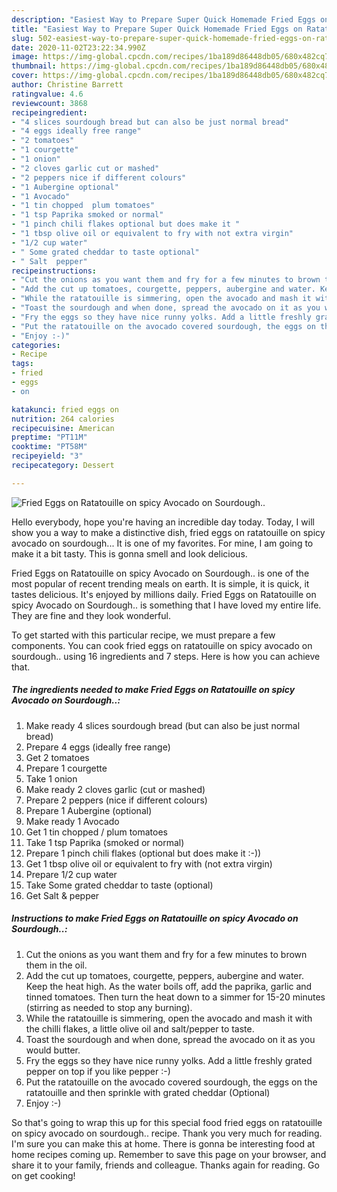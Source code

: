 ```yaml
---
description: "Easiest Way to Prepare Super Quick Homemade Fried Eggs on Ratatouille on spicy Avocado on Sourdough.."
title: "Easiest Way to Prepare Super Quick Homemade Fried Eggs on Ratatouille on spicy Avocado on Sourdough.."
slug: 502-easiest-way-to-prepare-super-quick-homemade-fried-eggs-on-ratatouille-on-spicy-avocado-on-sourdough
date: 2020-11-02T23:22:34.990Z
image: https://img-global.cpcdn.com/recipes/1ba189d86448db05/680x482cq70/fried-eggs-on-ratatouille-on-spicy-avocado-on-sourdough-recipe-main-photo.jpg
thumbnail: https://img-global.cpcdn.com/recipes/1ba189d86448db05/680x482cq70/fried-eggs-on-ratatouille-on-spicy-avocado-on-sourdough-recipe-main-photo.jpg
cover: https://img-global.cpcdn.com/recipes/1ba189d86448db05/680x482cq70/fried-eggs-on-ratatouille-on-spicy-avocado-on-sourdough-recipe-main-photo.jpg
author: Christine Barrett
ratingvalue: 4.6
reviewcount: 3868
recipeingredient:
- "4 slices sourdough bread but can also be just normal bread"
- "4 eggs ideally free range"
- "2 tomatoes"
- "1 courgette"
- "1 onion"
- "2 cloves garlic cut or mashed"
- "2 peppers nice if different colours"
- "1 Aubergine optional"
- "1 Avocado"
- "1 tin chopped  plum tomatoes"
- "1 tsp Paprika smoked or normal"
- "1 pinch chili flakes optional but does make it "
- "1 tbsp olive oil or equivalent to fry with not extra virgin"
- "1/2 cup water"
- " Some grated cheddar to taste optional"
- " Salt  pepper"
recipeinstructions:
- "Cut the onions as you want them and fry for a few minutes to brown them in the oil."
- "Add the cut up tomatoes, courgette, peppers, aubergine and water. Keep the heat high. As the water boils off, add the paprika, garlic and tinned tomatoes. Then turn the heat down to a simmer for 15-20 minutes (stirring as needed to stop any burning)."
- "While the ratatouille is simmering, open the avocado and mash it with the chilli flakes, a little olive oil and salt/pepper to taste."
- "Toast the sourdough and when done, spread the avocado on it as you would butter."
- "Fry the eggs so they have nice runny yolks. Add a little freshly grated pepper on top if you like pepper :-)"
- "Put the ratatouille on the avocado covered sourdough, the eggs on the ratatouille and then sprinkle with grated cheddar (Optional)"
- "Enjoy :-)"
categories:
- Recipe
tags:
- fried
- eggs
- on

katakunci: fried eggs on 
nutrition: 264 calories
recipecuisine: American
preptime: "PT11M"
cooktime: "PT58M"
recipeyield: "3"
recipecategory: Dessert

---
```



![Fried Eggs on Ratatouille on spicy Avocado on Sourdough..](https://img-global.cpcdn.com/recipes/1ba189d86448db05/680x482cq70/fried-eggs-on-ratatouille-on-spicy-avocado-on-sourdough-recipe-main-photo.jpg)

Hello everybody, hope you're having an incredible day today. Today, I will show you a way to make a distinctive dish, fried eggs on ratatouille on spicy avocado on sourdough... It is one of my favorites. For mine, I am going to make it a bit tasty. This is gonna smell and look delicious.



Fried Eggs on Ratatouille on spicy Avocado on Sourdough.. is one of the most popular of recent trending meals on earth. It is simple, it is quick, it tastes delicious. It's enjoyed by millions daily. Fried Eggs on Ratatouille on spicy Avocado on Sourdough.. is something that I have loved my entire life. They are fine and they look wonderful.


To get started with this particular recipe, we must prepare a few components. You can cook fried eggs on ratatouille on spicy avocado on sourdough.. using 16 ingredients and 7 steps. Here is how you can achieve that.

<!--inarticleads1-->

##### The ingredients needed to make Fried Eggs on Ratatouille on spicy Avocado on Sourdough..:

1. Make ready 4 slices sourdough bread (but can also be just normal bread)
1. Prepare 4 eggs (ideally free range)
1. Get 2 tomatoes
1. Prepare 1 courgette
1. Take 1 onion
1. Make ready 2 cloves garlic (cut or mashed)
1. Prepare 2 peppers (nice if different colours)
1. Prepare 1 Aubergine (optional)
1. Make ready 1 Avocado
1. Get 1 tin chopped / plum tomatoes
1. Take 1 tsp Paprika (smoked or normal)
1. Prepare 1 pinch chili flakes (optional but does make it :-))
1. Get 1 tbsp olive oil or equivalent to fry with (not extra virgin)
1. Prepare 1/2 cup water
1. Take  Some grated cheddar to taste (optional)
1. Get  Salt &amp; pepper




<!--inarticleads2-->

##### Instructions to make Fried Eggs on Ratatouille on spicy Avocado on Sourdough..:

1. Cut the onions as you want them and fry for a few minutes to brown them in the oil.
1. Add the cut up tomatoes, courgette, peppers, aubergine and water. Keep the heat high. As the water boils off, add the paprika, garlic and tinned tomatoes. Then turn the heat down to a simmer for 15-20 minutes (stirring as needed to stop any burning).
1. While the ratatouille is simmering, open the avocado and mash it with the chilli flakes, a little olive oil and salt/pepper to taste.
1. Toast the sourdough and when done, spread the avocado on it as you would butter.
1. Fry the eggs so they have nice runny yolks. Add a little freshly grated pepper on top if you like pepper :-)
1. Put the ratatouille on the avocado covered sourdough, the eggs on the ratatouille and then sprinkle with grated cheddar (Optional)
1. Enjoy :-)




So that's going to wrap this up for this special food fried eggs on ratatouille on spicy avocado on sourdough.. recipe. Thank you very much for reading. I'm sure you can make this at home. There is gonna be interesting food at home recipes coming up. Remember to save this page on your browser, and share it to your family, friends and colleague. Thanks again for reading. Go on get cooking!
